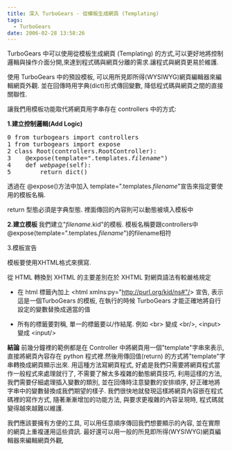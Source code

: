 ```yaml
---
title: 深入 TurboGears - 從模板生成網頁 (Templating)
tags:
  - TurboGears
date: 2006-02-28 13:58:26
---
```


TurboGears 中可以使用從模板生成網頁 (Templating) 的方式,可以更好地將控制邏輯與操作介面分開,來達到程式碼與網頁分離的需求.讓程式與網頁更易於維護. 

使用 TurboGears 中的預設模板, 可以用所見即所得(WYSIWYG)網頁編輯器來編輯網頁外觀.
並在回傳時用字典(dict)形式傳回變數, 降低程式碼與網頁之間的直接關聯性.

讓我們用模板功能取代將網頁用字串存在 controllers 中的方式:

<span style="font-weight:bold;">1.建立控制邏輯(Add Logic)</span>
<pre>
0 from turbogears import controllers
1 from turbogears import expose
2 class Root(controllers.RootController):
3    @expose(template=".templates.<span style="font-style:italic;">filename</span>")
4    def <span style="font-style:italic;">webpage</span>(self):
5        return dict()
</pre>

透過在 @expose()方法中加入 template=".templates.<span style="font-style:italic;">filename</span>"宣告來指定要使用的模板名稱.

return 型態必須是字典型態. 裡面傳回的內容則可以動態被填入模板中

<span style="font-weight:bold;">2.建立模板
</span>我們建立"<span style="font-style:italic;">filename</span>.kid"的模板.
模板名稱要跟controllers中@expose(template=".templates.<span style="font-style:italic;">filename</span>")的filename相符

3.模板宣告

模板要使用XHTML格式來撰寫. 

從 HTML 轉換到 XHTML 的主要差別在於 XHTML 對網頁語法有較嚴格規定
- 在 html 標籤內加上 &lt;html xmlns:py="http://purl.org/kid/ns#"/&gt; 宣告, 表示這是一個TurboGears 的模板, 在執行的時候 TurboGears 才能正確地將自行設定的變數替換成適當的值

- 所有的標籤要對稱, 單一的標籤要以/作結尾. 例如 &lt;br&gt; 變成 &lt;br/&gt;, &lt;input&gt; 變成 &lt;input/&gt;

<span style="font-weight:bold;">結論</span>
前幾分鐘裡的範例都是在 Controller 中將網頁用一個"template"字串來表示, 直接將網頁內容存在 python 程式裡.然後用傳回值(return) 的方式將"template"字串轉換成網頁顯示出來.
用這種方法寫網頁程式, 好處是我們只需要將網頁程式當作一般程式來處理就行了, 不需要了解太多複雜的動態網頁技巧, 利用這樣的方法, 我們需要仔細處理插入變數的類別, 並在回傳時注意變數的安排順序, 好正確地將字串中的變數替換成我們期望的樣子. 
我們很快地就發現這樣將網頁內容嵌在程式碼裡的寫作方式, 隨著漸漸增加的功能方法, 與要求更複雜的內容呈現時, 程式碼就變得越來越難以維護.

我們應該要擁有方便的工具, 可以用任意順序傳回我們想要顯示的內容, 並在實際的網頁上重複運用這些資訊. 最好還可以用一般的所見即所得(WYSIWYG)網頁編輯器來編輯網頁外觀,